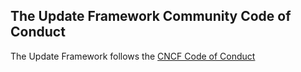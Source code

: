 ## The Update Framework Community Code of Conduct

The Update Framework follows the [CNCF Code of
Conduct](https://github.com/cncf/foundation/blob/master/code-of-conduct.md)
